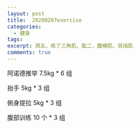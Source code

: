 ```yaml
---
layout: post
title:  20200207exercise
categories: 
  - 健身
tags:
excerpt: 周五，练了三角肌，肱二，腹横肌，背阔肌
comments: true
---
```


阿诺德推举 7.5kg * 6 组

抬手 5kg * 3 组

俯身提拉 5kg * 3 组

腹部训练 10 个 * 3 组
